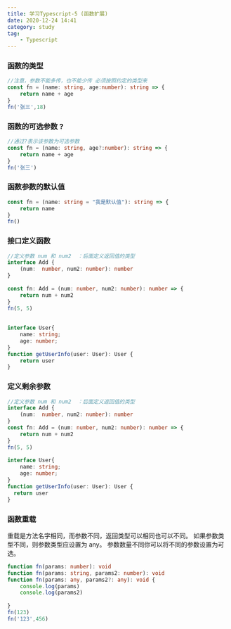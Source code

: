 ```yaml
---
title: 学习Typescript-5 (函数扩展)
date: 2020-12-24 14:41
category: study
tag: 
	- Typescript
---
```

### 函数的类型
```ts
//注意，参数不能多传，也不能少传 必须按照约定的类型来
const fn = (name: string, age:number): string => {
    return name + age
}
fn('张三',18)
```

### 函数的可选参数 ?
```ts
//通过?表示该参数为可选参数
const fn = (name: string, age?:number): string => {
    return name + age
}
fn('张三')
```

### 函数参数的默认值
```ts
const fn = (name: string = "我是默认值"): string => {
    return name
}
fn()
```

### 接口定义函数
```ts
//定义参数 num 和 num2  ：后面定义返回值的类型
interface Add {
	(num:  number, num2: number): number
}
 
const fn: Add = (num: number, num2: number): number => {
	return num + num2
}
fn(5, 5)
 
 
interface User{
	name: string;
	age: number;
}
function getUserInfo(user: User): User {
	return user
}
```

### 定义剩余参数
```ts
//定义参数 num 和 num2  ：后面定义返回值的类型
interface Add {
    (num:  number, num2: number): number
}
const fn: Add = (num: number, num2: number): number => {
    return num + num2
}
fn(5, 5)
 
interface User{
    name: string;
    age: number;
}
function getUserInfo(user: User): User {
  return user
}
```

### 函数重载
重载是方法名字相同，而参数不同，返回类型可以相同也可以不同。
如果参数类型不同，则参数类型应设置为 any。
参数数量不同你可以将不同的参数设置为可选。
```ts
function fn(params: number): void
function fn(params: string, params2: number): void
function fn(params: any, params2?: any): void {
    console.log(params)
    console.log(params2)
 
}
fn(123)
fn('123',456)
```